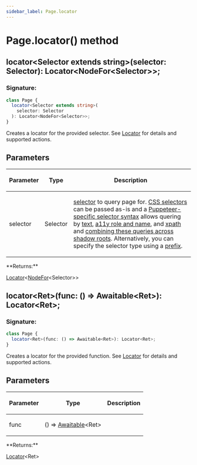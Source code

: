 ```yaml
---
sidebar_label: Page.locator
---
```


# Page.locator() method

<h2 id="overload-0">locator&lt;Selector extends string&gt;(selector: Selector): Locator&lt;NodeFor&lt;Selector&gt;&gt;;</h2>

### Signature:

```typescript
class Page {
  locator<Selector extends string>(
    selector: Selector
  ): Locator<NodeFor<Selector>>;
}
```

Creates a locator for the provided selector. See [Locator](./puppeteer.locator.md) for details and supported actions.

## Parameters

<table><thead><tr><th>

Parameter

</th><th>

Type

</th><th>

Description

</th></tr></thead>
<tbody><tr><td>

selector

</td><td>

Selector

</td><td>

[selector](https://pptr.dev/guides/page-interactions#selectors) to query page for. [CSS selectors](https://developer.mozilla.org/en-US/docs/Web/CSS/CSS_Selectors) can be passed as-is and a [Puppeteer-specific selector syntax](https://pptr.dev/guides/page-interactions#non-css-selectors) allows quering by [text](https://pptr.dev/guides/page-interactions#text-selectors--p-text), [a11y role and name](https://pptr.dev/guides/page-interactions#aria-selectors--p-aria), and [xpath](https://pptr.dev/guides/page-interactions#xpath-selectors--p-xpath) and [combining these queries across shadow roots](https://pptr.dev/guides/page-interactions#querying-elements-in-shadow-dom). Alternatively, you can specify the selector type using a [prefix](https://pptr.dev/guides/page-interactions#prefixed-selector-syntax).

</td></tr>
</tbody></table>
**Returns:**

[Locator](./puppeteer.locator.md)&lt;[NodeFor](./puppeteer.nodefor.md)&lt;Selector&gt;&gt;

<h2 id="overload-1">locator&lt;Ret&gt;(func: () =&gt; Awaitable&lt;Ret&gt;): Locator&lt;Ret&gt;;</h2>

### Signature:

```typescript
class Page {
  locator<Ret>(func: () => Awaitable<Ret>): Locator<Ret>;
}
```

Creates a locator for the provided function. See [Locator](./puppeteer.locator.md) for details and supported actions.

## Parameters

<table><thead><tr><th>

Parameter

</th><th>

Type

</th><th>

Description

</th></tr></thead>
<tbody><tr><td>

func

</td><td>

() =&gt; [Awaitable](./puppeteer.awaitable.md)&lt;Ret&gt;

</td><td>

</td></tr>
</tbody></table>
**Returns:**

[Locator](./puppeteer.locator.md)&lt;Ret&gt;
